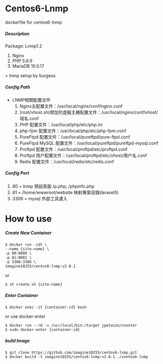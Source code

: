 # Centos6-Lnmp

dockerfile for centos6-lnmp 


##### Description

Package: Lnmp1.2

<ol>
  <li>Nginx</li>
  <li>PHP 5.6.9</li>
  <li>MariaDB 10.0.17</li>
</ol>
> lnmp setup by burgess



##### Config Path
<ul>
  <li>LNMP相關配置文件
    <ol>
      <li>Nginx主配置文件：/usr/local/nginx/conf/nginx.conf</li>
      <li>(root/vhost.sh)增加的虛擬主機配置文件：/usr/local/nginx/conf/vhost/域名.conf</li>
      <li>PHP 配置文件：/usr/local/php/etc/php.ini</li>
      <li>php-fpm 配置文件：/usr/local/php/etc/php-fpm.conf</li>
      <li>PureFtpd 配置文件：/usr/local/pureftpd/pure-ftpd.conf</li>
      <li>PureFtpd MySQL 配置文件：/usr/local/pureftpd/pureftpd-mysql.conf</li>
      <li>Proftpd 配置文件：/usr/local/proftpd/etc/proftpd.conf</li>
      <li>Proftpd 用户配置文件：/usr/local/proftpd/etc/vhost/用户名.conf</li>
      <li>Redis 配置文件：/usr/local/redis/etc/redis.conf</li>
    </ol>
  </li>
</ul>



##### Config Port

<ol>
  <li>80 = lnmp 預設頁面 /p.php, /phpinfo.php</li>
  <li>81 = /home/wwwroot/website 映射專案目錄(laravel5)</li>
  <li>3306 = mysql 外部工具連入</li>
</ol>



# How to use


##### Create New Container
```
$ docker run -idt \
--name {site-name} \
-p 80:8080 \
-p 81:8081 \
-p 3306:3306 \
imagine10255/centos6-lnmp:v2.0.1
```
or
```
$ sh create.sh {site-name}
```
##### Enter Container
```
$ docker exec -it {container-id} bash
```
or use docker-enter
```
$ docker run --rm -v /usr/local/bin:/target jpetazzo/nsenter
$ sudo docker-enter {container-id}
```

##### build Image
```
$ git clone https://github.com/imagine10255/centos6-lnmp.git
$ docker build -t imagine10255/centos6-lnmp:v2.0.1 ./centos6-lnmp
```
